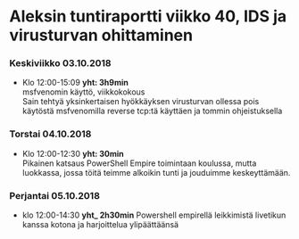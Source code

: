 # Aleksin tuntiraportti viikko 40, IDS ja virusturvan ohittaminen

### Keskiviikko 03.10.2018  
* Klo 12:00-15:09 **yht: 3h9min**  
msfvenomin käyttö, viikkokokous  
Sain tehtyä yksinkertaisen hyökkäyksen virusturvan ollessa pois käytöstä msfvenomilla reverse tcp:tä käyttäen ja tommin   ohjeistuksella  

### Torstai 04.10.2018
* Klo 12:00-12:30 **yht: 30min**  
Pikainen katsaus PowerShell Empire toimintaan koulussa, mutta luokkassa, jossa töitä teimme alkoikin tunti ja jouduimme keskeyttämään.

### Perjantai 05.10.2018
* klo 12:00-14:30 **yht_ 2h30min**
Powershell empirellä leikkimistä livetikun kanssa kotona ja harjoittelua ylipäättäänsä
